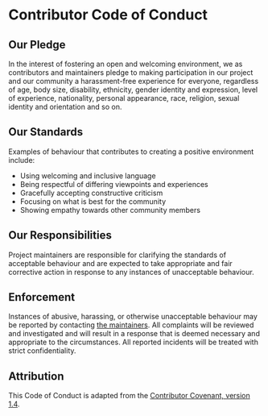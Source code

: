 # Contributor Code of Conduct #####


## Our Pledge ####

In the interest of fostering an open and welcoming environment, we as
contributors and maintainers pledge to making participation in our project
and our community a harassment-free experience for everyone, regardless of
age, body size, disability, ethnicity, gender identity and expression, level
of experience, nationality, personal appearance, race, religion, sexual
identity and orientation and so on.


## Our Standards ####

Examples of behaviour that contributes to creating a positive
environment include:

* Using welcoming and inclusive language
* Being respectful of differing viewpoints and experiences
* Gracefully accepting constructive criticism
* Focusing on what is best for the community
* Showing empathy towards other community members


## Our Responsibilities ####

Project maintainers are responsible for clarifying the standards of
acceptable behaviour and are expected to take appropriate and fair
corrective action in response to any instances of unacceptable behaviour.


## Enforcement ####

Instances of abusive, harassing, or otherwise unacceptable behaviour may be
reported by contacting [the maintainers][maintainers]. All complaints will
be reviewed and investigated and will result in a response that is deemed
necessary and appropriate to the circumstances. All reported incidents
will be treated with strict confidentiality.


## Attribution ####

This Code of Conduct is adapted from the
[Contributor Covenant, version 1.4][original].

[maintainers]: https://github.com/Holiverh
[original]: https://www.contributor-covenant.org/version/1/4/code-of-conduct.html
